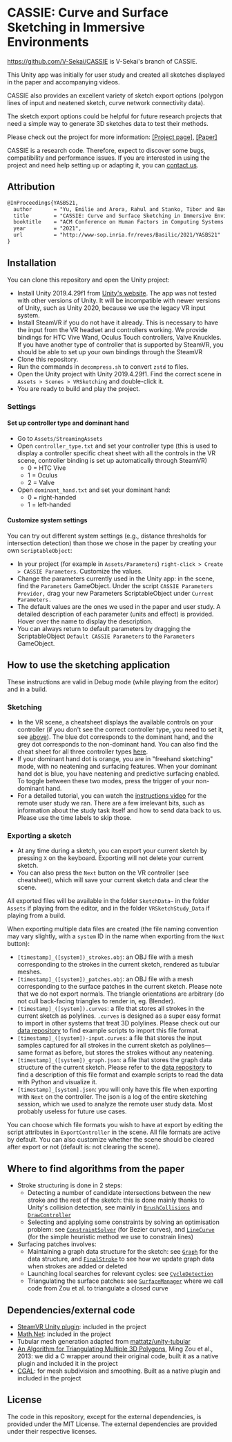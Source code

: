 # CASSIE: Curve and Surface Sketching in Immersive Environments

https://github.com/V-Sekai/CASSIE is V-Sekai's branch of CASSIE.

This Unity app was initially for user study and created all sketches displayed in the paper and accompanying videos.

CASSIE also provides an excellent variety of sketch export options (polygon lines of input and neatened sketch, curve network connectivity data).

The sketch export options could be helpful for future research projects that need a simple way to generate 3D sketches data to test their methods.

Please check out the project for more information: [[Project page]](https://em-yu.github.io/research/cassie/), [[Paper]](http://www-sop.inria.fr/reves/Basilic/2021/YASBS21/CASSIE_author_version.pdf)

CASSIE is a research code. Therefore, expect to discover some bugs, compatibility and performance issues. If you are interested in using the project and need help setting up or adapting it, you can [contact us](https://github.com/V-Sekai/cassie/issues).

## Attribution

```latex
@InProceedings{YASBS21,
  author       = "Yu, Emilie and Arora, Rahul and Stanko, Tibor and Bærentzen, J. Andreas and Singh, Karan and Bousseau, Adrien",
  title        = "CASSIE: Curve and Surface Sketching in Immersive Environments",
  booktitle    = "ACM Conference on Human Factors in Computing Systems (CHI)",
  year         = "2021",
  url          = "http://www-sop.inria.fr/reves/Basilic/2021/YASBS21"
}
```

## Installation

You can clone this repository and open the Unity project:

* Install Unity 2019.4.29f1 from [Unity's website](https://unity3d.com/fr/get-unity/download/archive). The app was not tested with other versions of Unity. It will be incompatible with newer versions of Unity, such as Unity 2020, because we use the legacy VR input system.
* Install SteamVR if you do not have it already. This is necessary to have the input from the VR headset and controllers working. We provide bindings for HTC Vive Wand, Oculus Touch controllers, Valve Knuckles. If you have another type of controller that is supported by SteamVR, you should be able to set up your own bindings through the SteamVR 
* Clone this repository.
* Run the commands in `decompress.sh` to convert `zstd` to files.
* Open the Unity project with Unity 2019.4.29f1. Find the correct scene in `Assets > Scenes > VRSketching` and double-click it.
* You are ready to build and play the project.

### Settings

#### Set up controller type and dominant hand

* Go to `Assets/StreamingAssets`
* Open `controller_type.txt` and set your controller type (this is used to display a controller specific cheat sheet with all the controls in the VR scene, controller binding is set up automatically through SteamVR)
  * 0 = HTC Vive
  * 1 = Oculus
  * 2 = Valve
* Open `dominant_hand.txt` and set your dominant hand:
  * 0 = right-handed
  * 1 = left-handed

#### Customize system settings

You can try out different system settings (e.g., distance thresholds for intersection detection) than those we chose in the paper by creating your own `ScriptableObject`:

* In your project (for example in `Assets/Parameters`) `right-click > Create > CASSIE Parameters`. Customize the values.
* Change the parameters currently used in the Unity app: in the scene, find the `Parameters` GameObject. Under the script `CASSIE Parameters Provider,` drag your new Parameters ScriptableObject under `Current Parameters.`
* The default values are the ones we used in the paper and user study. A detailed description of each parameter (units and effect) is provided. Hover over the name to display the description.
* You can always return to default parameters by dragging the ScriptableObject `Default CASSIE Parameters` to the `Parameters` GameObject.

## How to use the sketching application

These instructions are valid in Debug mode (while playing from the editor) and in a build.

### Sketching

* In the VR scene, a cheatsheet displays the available controls on your controller (if you don't see the correct controller type, you need to set it, see [above](#set-up-controller-type-and-dominant-hand)). The blue dot corresponds to the dominant hand, and the grey dot corresponds to the non-dominant hand. You can also find the cheat sheet for all three controller types [here](http://www-sop.inria.fr/members/Emilie.Yu/Controllers-cheatseet.pdf).
* If your dominant hand dot is orange, you are in "freehand sketching" mode, with no neatening and surfacing features. When your dominant hand dot is blue, you have neatening and predictive surfacing enabled. To toggle between these two modes, press the trigger of your non-dominant hand.
* For a detailed tutorial, you can watch the [instructions video](https://youtu.be/Z2JEOQJK8cg) for the remote user study we ran. There are a few irrelevant bits, such as information about the study task itself and how to send data back to us. Please use the time labels to skip those.

### Exporting a sketch

* At any time during a sketch, you can export your current sketch by pressing `X` on the keyboard. Exporting will not delete your current sketch.
* You can also press the `Next` button on the VR controller (see cheatsheet), which will save your current sketch data and clear the scene.

All exported files will be available in the folder `SketchData~` in the folder `Assets` if playing from the editor, and in the folder `VRSketchStudy_Data` if playing from a build.

When exporting multiple data files are created (the file naming convention may vary slightly, with a `system` ID in the name when exporting from the `Next` button):

* `[timestamp]_([system])_strokes.obj`: an OBJ file with a mesh corresponding to the strokes in the current sketch, rendered as tubular meshes.
* `[timestamp]_([system])_patches.obj`: an OBJ file with a mesh corresponding to the surface patches in the current sketch. Please note that we do not export normals. The triangle orientations are arbitrary (do not cull back-facing triangles to render in, eg. Blender).
* `[timestamp]_([system]).curves`: a file that stores all strokes in the current sketch as polylines. `.curves` is designed as a super easy format to import in other systems that treat 3D polylines. Please check out our [data repository](https://gitlab.inria.fr/D3/cassie-data) to find example scripts to import this file format.
* `[timestamp]_([system])-input.curves`: a file that stores the input samples captured for all strokes in the current sketch as polylines—same format as before, but stores the strokes without any neatening.
* `[timestamp]_([system])_graph.json`: a file that stores the graph data structure of the current sketch. Please refer to the [data repository](https://gitlab.inria.fr/D3/cassie-data) to find a description of this file format and example scripts to read the data with Python and visualize it.
* `[timestamp]_[system].json`: you will only have this file when exporting with `Next` on the controller. The json is a log of the entire sketching session, which we used to analyze the remote user study data. Most probably useless for future use cases.

You can choose which file formats you wish to have at export by editing the script attributes in `ExportController` in the scene. All file formats are active by default. You can also customize whether the scene should be cleared after export or not (default is: not clearing the scene).

## Where to find algorithms from the paper

* Stroke structuring is done in 2 steps:
  * Detecting a number of candidate intersections between the new stroke and the rest of the sketch: this is done mainly thanks to Unity's collision detection, see mainly in [`BrushCollisions`](/Assets/Scripts/Select/BrushCollisions.cs) and [`DrawController`](/Assets/Scripts/Create/Sketch/DrawController.cs#L258) 
  * Selecting and applying some constraints by solving an optimisation problem: see [`ConstraintSolver`](/Assets/Scripts/Create/Sketch/Beautify/ConstraintSolver.cs) (for Bezier curves), and [`LineCurve`](/Assets/Scripts/Curves/LineCurve.cs#L117) (for the simple heuristic method we use to constrain lines)
* Surfacing patches involves:
  * Maintaining a graph data structure for the sketch: see [`Graph`](/Assets/Scripts/Data/Graph/Graph.cs) for the data structure, and [`FinalStroke`](/Assets/Scripts/Data/Strokes/FinalStroke.cs) to see how we update graph data when strokes are added or deleted
  * Launching local searches for relevant cycles: see [`CycleDetection`](/Assets/Scripts/Data/Graph/CycleDetection.cs)
  * Triangulating the surface patches: see [`SurfaceManager`](/Assets/Scripts/Create/Surface/SurfaceManager.cs#L166) where we call code from Zou et al. to triangulate a closed curve

## Dependencies/external code

* [SteamVR Unity plugin](https://assetstore.unity.com/packages/tools/integration/steamvr-plugin-32647): included in the project
* [Math.Net](https://numerics.mathdotnet.com/): included in the project
* Tubular mesh generation adapted from [mattatz/unity-tubular](mattatz/unity-tubular)
* [An Algorithm for Triangulating Multiple 3D Polygons](https://www.cse.wustl.edu/~taoju/zoum/projects/TriMultPoly/index.html), Ming Zou et al., 2013: we did a C wrapper around their original code, built it as a native plugin and included it in the project
* [CGAL](https://www.cgal.org/): for mesh subdivision and smoothing. Built as a native plugin and included in the project

## License

The code in this repository, except for the external dependencies, is provided under the MIT License. The external dependencies are provided under their respective licenses.
